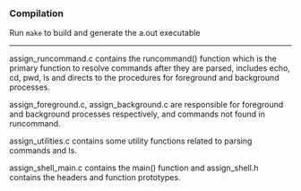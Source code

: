 ### Compilation

Run `make` to build and generate the a.out executable

---

<p>assign_runcommand.c contains the runcommand() function which is the primary function to resolve commands after they are parsed, includes echo, cd, pwd, ls and directs to the procedures for foreground and background processes.</p>
<p>assign_foreground.c, assign_background.c are responsible for foreground and background processes respectively, and commands not found in runcommand.</p>
<p>assign_utilities.c contains some utility functions related to parsing commands and ls.</p>
<p>assign_shell_main.c contains the main() function and assign_shell.h contains the headers and function prototypes.</p>

